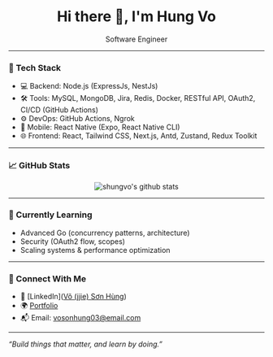 <h1 align="center">Hi there 👋, I'm Hung Vo</h1>
<p align="center">
  Software Engineer
</p>

---

### 🧰 Tech Stack

- 💻 Backend: Node.js (ExpressJs, NestJs)
- 🛠️ Tools: MySQL, MongoDB, Jira, Redis, Docker, RESTful API, OAuth2, CI/CD (GitHub Actions)
- ⚙️ DevOps: GitHub Actions, Ngrok
- 📱 Mobile: React Native (Expo, React Native CLI)
- 🌐 Frontend: React, Tailwind CSS, Next.js, Antd, Zustand, Redux Toolkit

---

### 📈 GitHub Stats

<p align="center">
  <img src="https://github-readme-stats.vercel.app/api?username=shungvo&show_icons=true&theme=radical" alt="shungvo's github stats"/>
</p>

---

### 🌱 Currently Learning

- Advanced Go (concurrency patterns, architecture)
- Security (OAuth2 flow, scopes)
- Scaling systems & performance optimization

---

### 🤝 Connect With Me

- 💼 [LinkedIn]([Võ (jjie) Sơn Hùng](https://www.linkedin.com/in/jingjievo/))
- 🌍 [Portfolio](https://yourwebsite.dev)
- 📬 Email: vosonhung03@email.com

---

_“Build things that matter, and learn by doing.”_

